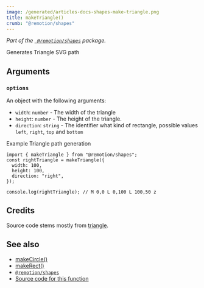 ```yaml
---
image: /generated/articles-docs-shapes-make-triangle.png
title: makeTriangle()
crumb: "@remotion/shapes"
---
```


_Part of the [` @remotion/shapes`](/docs/shapes) package._

Generates Triangle SVG path

## Arguments

### `options`

An object with the following arguments:

- `width`: `number` - The width of the triangle
- `height`: `number` - The height of the triangle.
- `direction`: `string` - The identifier what kind of rectangle, possible values `left`, `right`, `top` and `bottom`

Example Triangle path generation

```tsx twoslash
import { makeTriangle } from "@remotion/shapes";
const rightTriangle = makeTriangle({
  width: 100,
  height: 100,
  direction: "right",
});

console.log(rightTriangle); // M 0,0 L 0,100 L 100,50 z
```

## Credits

Source code stems mostly from [triangle](https://stackblitz.com/edit/react-triangle-svg?file=index.js).

## See also

- [makeCircle()](/docs/shapes/make-circle)
- [makeRect()](/docs/shapes/make-rect)
- [`@remotion/shapes`](/docs/shapes)
- [Source code for this function](https://github.com/remotion-dev/remotion/blob/main/packages/shapes/src/make-triangle.ts)

